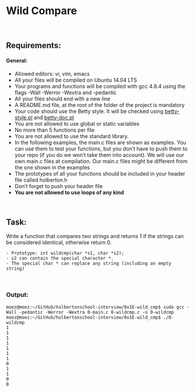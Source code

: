 # Wild Compare

<br>

## Requirements:

#### General:

- Allowed editors: vi, vim, emacs
- All your files will be compiled on Ubuntu 14.04 LTS
- Your programs and functions will be compiled with gcc 4.8.4 using the flags -Wall -Werror -Wextra and -pedantic
- All your files should end with a new line
- A README.md file, at the root of the folder of the project is mandatory
- Your code should use the Betty style. It will be checked using [betty-style.pl](https://github.com/holbertonschool/Betty/blob/master/betty-style.pl) and [betty-doc.pl](https://github.com/holbertonschool/Betty/blob/master/betty-doc.pl)
- You are not allowed to use global or static variables
- No more than 5 functions per file
- You are not allowed to use the standard library.
- In the following examples, the main.c files are shown as examples. You can use them to test your functions, but you don’t have to push them to your repo (if you do we won’t take them into account). We will use our own main.c files at compilation. Our main.c files might be different from the one shown in the examples
- The prototypes of all your functions should be included in your header file called holberton.h
- Don’t forget to push your header file
- <strong>You are not allowed to use loops of any kind</strong>

<br>

## Task:

Write a function that compares two strings and returns 1 if the strings can be considered identical, otherwise return 0.

    - Prototype: int wildcmp(char *s1, char *s2);
    - s2 can contain the special character *.
    - The special char * can replace any string (including an empty string)

<br>

### Output:

```
moez@moez:~/GitHub/holbertonschool-interview/0x1E-wild_cmp$ sudo gcc -Wall -pedantic -Werror -Wextra 0-main.c 0-wildcmp.c -o 0-wildcmp
moez@moez:~/GitHub/holbertonschool-interview/0x1E-wild_cmp$ ./0-wildcmp 
1
1
1
1
1
1
1
0
1
1
0
0
```

